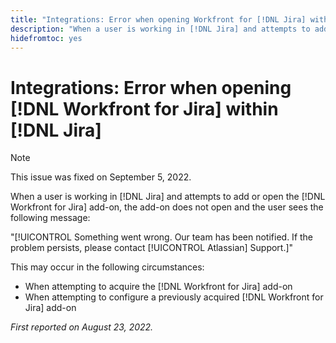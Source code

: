 ```yaml
---
title: "Integrations: Error when opening Workfront for [!DNL Jira] within Jira"
description: "When a user is working in [!DNL Jira] and attempts to add or open the [!DNL Workfront for Jira] add-on, the add-on does not open and the user sees an error message."
hidefromtoc: yes
---
```


# Integrations: Error when opening [!DNL Workfront for Jira] within [!DNL Jira]

>[!NOTE]
>
>This issue was fixed on September 5, 2022.

When a user is working in [!DNL Jira] and attempts to add or open the [!DNL Workfront for Jira] add-on, the add-on does not open and the user sees the following message:

"[!UICONTROL Something went wrong. Our team has been notified. If the problem persists, please contact [!UICONTROL Atlassian] Support.]"

This may occur in the following circumstances:

* When attempting to acquire the [!DNL Workfront for Jira] add-on
* When attempting to configure a previously acquired [!DNL Workfront for Jira] add-on

_First reported on August 23, 2022._

